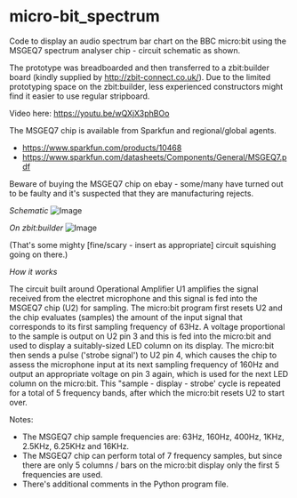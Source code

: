 # micro-bit_spectrum
Code to display an audio spectrum bar chart on the BBC micro:bit using the MSGEQ7 spectrum analyser chip - circuit schematic as shown.

The prototype was breadboarded and then transferred to a zbit:builder board (kindly supplied by http://zbit-connect.co.uk/). Due to the limited prototyping space on the zbit:builder, less experienced constructors might find it easier to use regular stripboard.

Video here: https://youtu.be/wQXjX3phBOo

The MSGEQ7 chip is available from Sparkfun and regional/global agents. 

* https://www.sparkfun.com/products/10468
* https://www.sparkfun.com/datasheets/Components/General/MSGEQ7.pdf

Beware of buying the MSGEQ7 chip on ebay - some/many have turned out to be faulty and it's suspected that they are manufacturing rejects. 

*Schematic*
![Image](MSGEQ7_Breakout_Board.png)


*On zbit:builder*
![Image](zbit01.jpg)


(That's some mighty [fine/scary - insert as appropriate] circuit squishing going on there.)

*How it works*

The circuit built around Operational Amplifier U1 amplifies the signal received from the electret microphone and this signal is fed into the MSGEQ7 chip (U2) for sampling. The micro:bit program first resets U2 and the chip evaluates (samples) the amount of the input signal that corresponds to its first sampling frequency of 63Hz. A voltage proportional to the sample is output on U2 pin 3 and this is fed into the micro:bit and used to display a suitably-sized LED column on its display. The micro:bit then sends a pulse ('strobe signal') to U2 pin 4, which causes the chip to assess the microphone input at its next sampling frequency of 160Hz and output an appropriate voltage on pin 3 again, which is used for the next LED column on the micro:bit. This "sample - display - strobe' cycle is repeated for a total of 5 frequency bands, after which the micro:bit resets U2 to start over. 

Notes:

* The MSGEQ7 chip sample frequencies are: 63Hz, 160Hz, 400Hz, 1KHz, 2.5KHz, 6.25KHz and 16KHz. 
* The MSGEQ7 chip can perform total of 7 frequency samples, but since there are only 5 columns / bars on the micro:bit display only the first 5 frequencies are used.
* There's additional comments in the Python program file.
